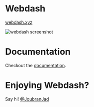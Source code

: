 # Webdash

[webdash.xyz](https://webdash.xyz)

![webdash screenshot](https://i.imgur.com/FFQuEpQ.jpg)


# Documentation

Checkout the [documentation](https://github.com/jadjoubran/webdash/wiki).


# Enjoying Webdash?

Say hi! [@JoubranJad](https://twitter.com/JoubranJad)
